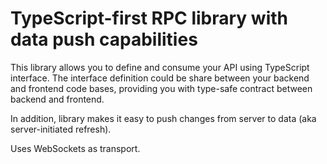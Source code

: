 # TypeScript-first RPC library with data push capabilities

This library allows you to define and consume your API using TypeScript interface.
The interface definition could be share between your backend and frontend code bases, providing you with type-safe 
contract between backend and frontend.

In addition, library makes it easy to push changes from server to data (aka server-initiated refresh).

Uses WebSockets as transport.